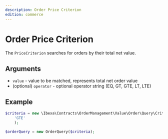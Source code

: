 ```yaml
---
description: Order Price Criterion
edition: commerce
---
```


# Order Price Criterion

The `PriceCriterion` searches for orders by their total net value.

## Arguments

- `value` - value to be matched, represents total net order value
- (optional) `operator` - optional operator string (EQ, GT, GTE, LT, LTE)

## Example

``` php
$criteria = new \Ibexa\Contracts\OrderManagement\Value\Order\Query\Criterion\PriceCriterion(12900,
    'GTE'
    );

$orderQuery = new OrderQuery($criteria);
```
